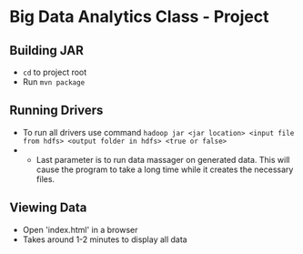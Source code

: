 # Big Data Analytics Class - Project

## Building JAR
* `cd` to project root
* Run `mvn package`

## Running Drivers
* To run all drivers use command `hadoop jar <jar location> <input file from hdfs> <output folder in hdfs> <true or false>`
* * Last parameter is to run data massager on generated data. This will cause the program to take a long time while it creates the necessary files.

## Viewing Data
* Open 'index.html' in a browser
* Takes around 1-2 minutes to display all data